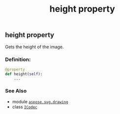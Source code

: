 ﻿---
title: height property
second_title: Aspose.SVG for Python via .NET API References
description: 
type: docs
weight: 40
url: /python-net/aspose.svg.drawing/icodec/height/
is_root: false
---

## height property


Gets the height of the image.
### Definition:
```python
@property
def height(self):
    ...
```

### See Also
* module [`aspose.svg.drawing`](../../)
* class [`ICodec`](/svg/python-net/aspose.svg.drawing/icodec)
